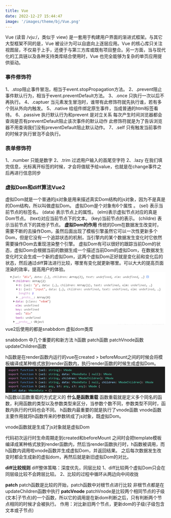 ```yaml
---
title: Vue
date: 2022-12-27 15:44:47
image: '/images/theme/bj/Vue.png'
---
```


Vue (读音 /vjuː/，类似于 view) 是一套用于构建用户界面的渐进式框架。与其它大型框架不同的是，Vue 被设计为可以自底向上逐层应用。Vue 的核心库只关注视图层，不仅易于上手，还便于与第三方库或既有项目整合。另一方面，当与现代化的工具链以及各种支持类库结合使用时，Vue 也完全能够为复杂的单页应用提供驱动。

### 事件修饰符
1、.stop阻止事件冒泡，相当于event.stopPropagation方法。
2、.prevent阻止事件默认行为，相当于event.preventDefault方法。
3、.once 只执行一次以后不再执行。
4、.captuer 当元素发生冒泡时，谁带有此修饰符就先执行谁，若有多个则从外向内触发。
5、.native 给组件绑定原生事件，当成普通的html标签看待。
6、.passive 执行默认行为和prevent 是对立关系 每次产生时间浏览器都会查询是否有preventDefault阻止该次事件的默认动作 此修饰符就是为了告诉浏览器不用查询我们没有preventDefault阻止默认动作。
7、.self 只有触发当前事件的时候才执行冒泡不会执行。

### 表单修饰符
1、.number 只能是数字
2、.trim 过滤用户输入的首尾空字符
2、.lazy 在我们填完信息，光标离开标签的时候，才会将值赋予给value，也就是在change事件之后再进行信息同步


### 虚拟Dom和diff算法Vue2
虚拟Dom就是一个普通的js对象是用来描述真实Dom结构的js对象，因为不是真是的Dom结构，所以叫做虚拟Dom。
虚拟Dom是个对象有6个属性 。
 (sel) 表示当前节点的标签名。
 (data) 表示节点上的属性。
 (elm)表示虚拟节点对应的真是Dom节点。
 (text)对应当前节点下的文本。
 (key)当前节点的表示。
 (childre) 表示当前节点下的其他子节点。
 **虚拟Dom的作用**
 传统的Dom在数据发生改变时，需要不断的去操作Dom，虽然后面出现了模板引擎虽然它可以一次性更新多个Dom，但是它没有一个追踪状态的机制，当引擎内的某个数据发生变化时它依然需要操作Dom去重现渲染整个引擎。
 虚拟Dom有可以很好的跟踪当前Dom的状态，虚拟Dom会根据当前的数据生成一个描述当前Dom的虚拟Dom，在数据发生变化时又会生成一个新的虚拟Dom，这两个虚拟Dom正好就是变化前和变化后的状态，然后通过diff算法进行比较，哪里有变化就更新哪里。可以大大的提高页面渲染的效率，提高用户的体验。
![虚拟Dom结构](/images/theme/screenshot/vmDom.png)
vue2后使用的都是snabbdom 虚拟dom类库

snabbdom 中几个重要的和新方法
h函数
patch函数
patchVnode函数
updateChildren函数

h函数是在render函数内运行的vue在created > beforeMount之间的时候会将模板编译成某种格式放到render函数内，执行render函数的时候生成虚拟Dom。
![h函数](images/theme/screenshot/functionH.png)
h函数以函数重载的方式定义的
**什么是函数重载**
函数重载就是定义多个同名的函数，利用函数的类型以及参数类型来区分，当参数个数不同，参数类型不同时，函数内执行的代码也会不同。
h函数内最重要的就是执行了vnode函数 vnode函数主要作用就将h函数传来的参数转成了js对象，既虚拟Dom。

vnode函数就是生成了js对象就是虚拟Dom

代码初次运行时生命周期走到created和beforeMount 之间时会把template模板编译成某种格式放到render函数内，然后当render函数执行时，h函数被调用，而h函数内调用啦vnode函数并生成虚拟Dom，并返回结果。
之后每次数据发生改变时都会生成新的虚拟dom，再然后就是新旧虚拟Dom的对比。

**diff比较规则**
diff整体策略：深度优先，同层比较
1、diff比较两个虚拟Dom只会在同层级比较不会跨层比较。
2、比较的过程中循环从两边向中间收拢

**patch**
patch函数是比较的开始，patch函数中对根节点进行比较
非根节点都是在updateChildren函数中执行
**patcVnode**
patchVnode是比较两个相同节点的子级(文本|子节点)的一个函数，所以它的调用是在新dom判断之后，只有判断两个节点相同的时候才会被执行。
作用：对比新旧两个节点，更新dom的子级(子级包含文本或子节点)